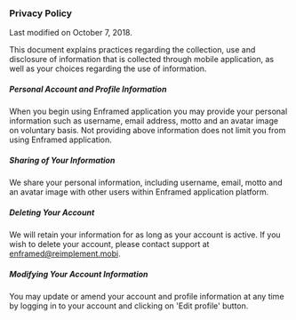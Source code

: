 ### Privacy Policy

Last modified on October 7, 2018.

This document explains practices regarding the collection, use and disclosure of information that is collected through mobile application, as well as your choices regarding the use of information.

##### Personal Account and Profile Information

When you begin using Enframed application you may provide your personal information such as username, email address, motto and an avatar image on voluntary basis.
Not providing above information does not limit you from using Enframed application.

##### Sharing of Your Information

We share your personal information, including username, email, motto and an avatar image with other users within Enframed application platform.

##### Deleting Your Account
We will retain your information for as long as your account is active. If you wish to delete your account, please contact support at enframed@reimplement.mobi.

##### Modifying Your Account Information
You may update or amend your account and profile information at any time by logging in to your account and clicking on 'Edit profile' button.